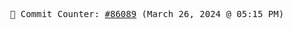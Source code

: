 <p align="center">
    <samp>
        📮 Commit Counter: <a href="https://github.com/Javascript-void0/Javascript-void0/commits/main">#86089</a> (March 26, 2024 @ 05:15 PM)
    </samp>
</p>
